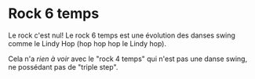 # Rock 6 temps
Le rock c'est nul!
Le rock 6 temps est une évolution des danses swing comme le Lindy Hop (hop hop hop le Lindy hop).

Cela n'a _rien à voir_ avec le "rock 4 temps" qui n'est pas une danse swing, ne possédant pas de "triple step".
